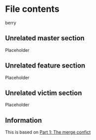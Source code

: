 # File contents
berry


## Unrelated master section
Placeholder

## Unrelated feature section
Placeholder

## Unrelated victim section
Placeholder

## Information
This is based on [Part 1: The merge confict](https://devblogs.microsoft.com/oldnewthing/20180312-00/?p=98215)
